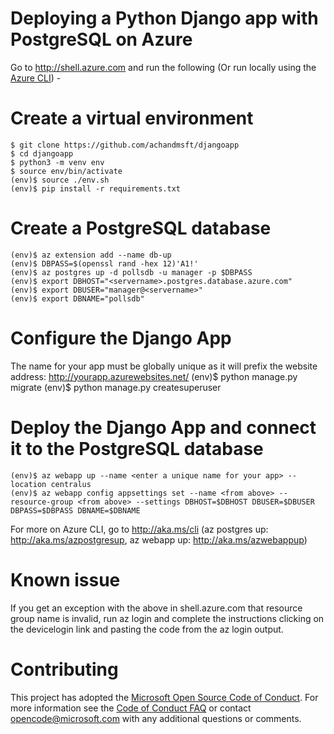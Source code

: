# Deploying a Python Django app with PostgreSQL on Azure
Go to http://shell.azure.com and run the following (Or run locally using the [Azure CLI](http://aka.ms/cli)) -  

# Create a virtual environment    
    $ git clone https://github.com/achandmsft/djangoapp
    $ cd djangoapp
    $ python3 -m venv env
    $ source env/bin/activate
    (env)$ source ./env.sh
    (env)$ pip install -r requirements.txt

# Create a PostgreSQL database    
    (env)$ az extension add --name db-up
    (env)$ DBPASS=$(openssl rand -hex 12)'A1!'
    (env)$ az postgres up -d pollsdb -u manager -p $DBPASS
    (env)$ export DBHOST="<servername>.postgres.database.azure.com"
    (env)$ export DBUSER="manager@<servername>"
    (env)$ export DBNAME="pollsdb"

# Configure the Django App   
The name for your app must be globally unique as it will prefix the website address: http://yourapp.azurewebsites.net/ 
    (env)$ python manage.py migrate
    (env)$ python manage.py createsuperuser

# Deploy the Django App and connect it to the PostgreSQL database     
    (env)$ az webapp up --name <enter a unique name for your app> --location centralus
    (env)$ az webapp config appsettings set --name <from above> --resource-group <from above> --settings DBHOST=$DBHOST DBUSER=$DBUSER DBPASS=$DBPASS DBNAME=$DBNAME 

For more on Azure CLI, go to http://aka.ms/cli (az postgres up: http://aka.ms/azpostgresup, az webapp up: http://aka.ms/azwebappup)

# Known issue
If you get an exception with the above in shell.azure.com that resource group name is invalid, run az login and complete the instructions clicking on the devicelogin link and pasting the code from the az login output.

# Contributing
This project has adopted the [Microsoft Open Source Code of Conduct](https://opensource.microsoft.com/codeofconduct/). For more information see the [Code of Conduct FAQ](https://opensource.microsoft.com/codeofconduct/faq/) or contact [opencode@microsoft.com](mailto:opencode@microsoft.com) with any additional questions or comments.
